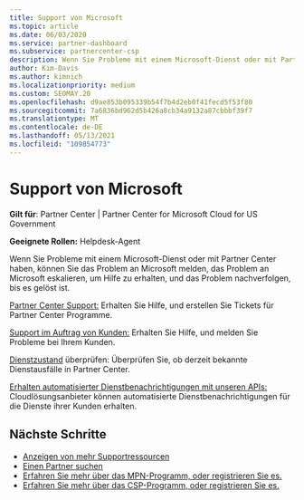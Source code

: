 ```yaml
---
title: Support von Microsoft
ms.topic: article
ms.date: 06/03/2020
ms.service: partner-dashboard
ms.subservice: partnercenter-csp
description: Wenn Sie Probleme mit einem Microsoft-Dienst oder mit Partner Center haben, können Sie an Microsoft eskalieren, um Hilfe zu erhalten, und das Problem nachverfolgen, bis es gelöst ist.
author: Kim-Davis
ms.author: kimnich
ms.localizationpriority: medium
ms.custom: SEOMAY.20
ms.openlocfilehash: d9ae853b095339b54f7b4d2eb0f41fecd5f53f80
ms.sourcegitcommit: 7a6836bd962d5b426a8cb34a9132a87cbbbf39f7
ms.translationtype: MT
ms.contentlocale: de-DE
ms.lasthandoff: 05/13/2021
ms.locfileid: "109854773"
---
```

# <a name="support-from-microsoft"></a>Support von Microsoft

**Gilt für**: Partner Center | Partner Center for Microsoft Cloud for US Government

**Geeignete Rollen:** Helpdesk-Agent

Wenn Sie Probleme mit einem Microsoft-Dienst oder mit Partner Center haben, können Sie das Problem an Microsoft melden, das Problem an Microsoft eskalieren, um Hilfe zu erhalten, und das Problem nachverfolgen, bis es gelöst ist.

[Partner Center Support:](report-problems-with-partner-center.md) Erhalten Sie Hilfe, und erstellen Sie Tickets für Partner Center Programme.

[Support im Auftrag von Kunden:](report-problems-on-behalf-of-a-customer.md) Erhalten Sie Hilfe, und melden Sie Probleme bei Ihrem Kunden.

[Dienstzustand](check-service-health.md) überprüfen: Überprüfen Sie, ob derzeit bekannte Dienstausfälle in Partner Center.

[Erhalten automatisierter Dienstbenachrichtigungen mit unseren APIs:](get-automated-service-notifications-with-our-apis.md) Cloudlösungsanbieter können automatisierte Dienstbenachrichtigungen für die Dienste ihrer Kunden erhalten.

## <a name="next-steps"></a>Nächste Schritte

- [Anzeigen von mehr Supportressourcen](https://partner.microsoft.com/support/?stage=1)
- [Einen Partner suchen](find-a-partner.md)
- [Erfahren Sie mehr über das MPN-Programm, oder registrieren Sie es.](https://partner.microsoft.com/membership)
- [Erfahren Sie mehr über das CSP-Programm, oder registrieren Sie es.](https://partner.microsoft.com/membership/cloud-solution-provider)
